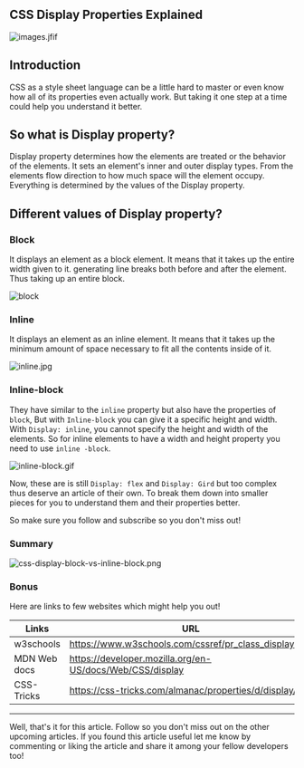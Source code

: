 ## CSS Display Properties Explained

![images.jfif](https://cdn.hashnode.com/res/hashnode/image/upload/v1631303880310/8A7TfEKU8.jpeg)

## Introduction 
CSS as a style sheet language can be a little hard to master or even know how all of its properties even actually work. But taking it one step at a time could help you understand it better. 

## So what is Display property?

Display property determines how the elements are treated or the behavior of the elements. It sets an element's inner and outer display types. From the elements flow direction to how much space will the element occupy. Everything is determined by the values of the Display property.   

## Different values of Display property?

### Block 
It displays an element as a block element. It means that it takes up the entire width given to it. generating line breaks both before and after the element. Thus taking up an entire block.

![block](https://cdn.hashnode.com/res/hashnode/image/upload/v1631305227101/aycYmsOac.gif)

### Inline
It displays an element as an inline element. It means that it takes up the minimum amount of space necessary to fit all the contents inside of it. 

![inline.jpg](https://cdn.hashnode.com/res/hashnode/image/upload/v1631305825199/_ZAtqx_PQ.jpeg)

### Inline-block
They have similar to the `inline` property but also have the properties of `block`, But with `Inline-block` you can give it a specific height and width.  With `Display: inline`, you cannot specify the height and width of the elements. So for inline elements to have a width and height property you need to use `inline -block`.

![inline-block.gif](https://cdn.hashnode.com/res/hashnode/image/upload/v1631306977521/HfRYVBAk_.gif)

Now, these are is still `Display: flex` and `Display: Gird` but too complex thus deserve an article of their own. To break them down into smaller pieces for you to understand them and their properties better. 

So make sure you follow and subscribe so you don't miss out!   

### Summary

![css-display-block-vs-inline-block.png](https://cdn.hashnode.com/res/hashnode/image/upload/v1631308122466/GwfwHNDw4.png)

### Bonus 
Here are links to few websites which might help you out!


| Links | URL |
| ------ | ------ |
| w3schools | https://www.w3schools.com/cssref/pr_class_display.asp |
| MDN Web docs | https://developer.mozilla.org/en-US/docs/Web/CSS/display |
| CSS-Tricks | https://css-tricks.com/almanac/properties/d/display/ |

-------

Well, that's it for this article. Follow so you don't miss out on the other upcoming articles. If you found this article useful let me know by commenting or liking the article and share it among your fellow developers too! 

















